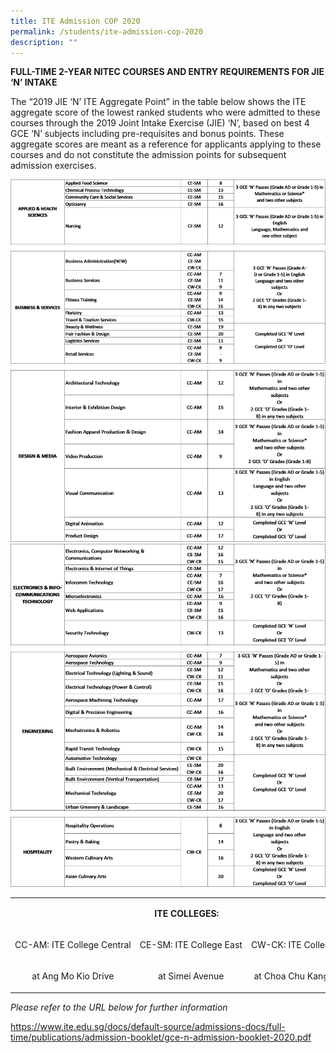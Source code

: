 ```yaml
---
title: ITE Admission COP 2020
permalink: /students/ite-admission-cop-2020
description: ""
---
```

<p><strong>FULL-TIME 2-YEAR NITEC COURSES AND ENTRY REQUIREMENTS FOR JIE &lsquo;N&rsquo; INTAKE</strong></p>
<p>The &ldquo;2019 JIE &lsquo;N&rsquo; ITE Aggregate Point&rdquo; in the table below shows the ITE aggregate score of the lowest ranked students who were admitted to these courses through the 2019 Joint Intake Exercise (JIE) &lsquo;N&rsquo;, based on best 4 GCE &lsquo;N&rsquo; subjects including pre-requisites and bonus points. These aggregate scores are meant as a reference for applicants applying to these courses and do not constitute the admission points for subsequent admission exercises.</p>
<img src="/images/ite1.png"><br>
<img src="/images/ite2.png">
<table width="0">
<tbody>
<tr>
<td style="text-align: center;" colspan="3" nowrap="nowrap">
<p><strong>ITE COLLEGES:</strong></p>
</td>
</tr>
<tr>
<td style="text-align: center;" nowrap="nowrap" width="231">
<p>CC-AM: ITE College Central</p>
</td>
<td style="text-align: center;" nowrap="nowrap" width="163">
<p>CE-SM: ITE College East</p>
</td>
<td style="text-align: center;" nowrap="nowrap" width="163">
<p>CW-CK: ITE College West</p>
</td>
</tr>
<tr>
<td style="text-align: center;" nowrap="nowrap" width="163">
<p>at Ang Mo Kio Drive</p>
</td>
<td style="text-align: center;" nowrap="nowrap" width="163">
<p>at Simei Avenue</p>
</td>
<td style="text-align: center;" nowrap="nowrap" width="163">
<p>at Choa Chu Kang Grove</p>
</td>
</tr>
</tbody>
</table>
<p><em>Please refer to the URL below for further information</em></p>
<p><a href="https://www.ite.edu.sg/docs/default-source/admissions-docs/full-time/publications/admission-booklet/gce-n-admission-booklet-2020.pdf">https://www.ite.edu.sg/docs/default-source/admissions-docs/full-time/publications/admission-booklet/gce-n-admission-booklet-2020.pdf</a></p>